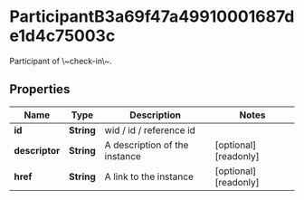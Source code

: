 

# ParticipantB3a69f47a49910001687de1d4c75003c

Participant of \\~check-in\\~.

## Properties

| Name | Type | Description | Notes |
|------------ | ------------- | ------------- | -------------|
|**id** | **String** | wid / id / reference id |  |
|**descriptor** | **String** | A description of the instance |  [optional] [readonly] |
|**href** | **String** | A link to the instance |  [optional] [readonly] |




